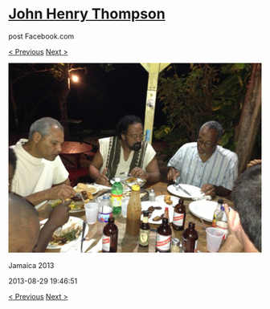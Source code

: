 # [John Henry Thompson](../README.md)
post Facebook.com

[< Previous](2013-08-29-25.md) [Next >](2013-08-29-27.md)

[![](../media/2013-08-29/Jamaica-2037.jpg)](../README.md)

Jamaica 2013

2013-08-29 19:46:51

[< Previous](2013-08-29-25.md) [Next >](2013-08-29-27.md)
